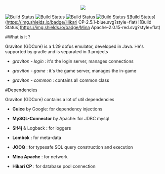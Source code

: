 <p align="center"><IMG SRC="https://i.gyazo.com/760ac25569c32430a3d1817a77e0fd6e.png"></p>

![Build Status](https://img.shields.io/badge/Jooq-3.8.5-yellow.svg?style=flat)
![Build Status](https://img.shields.io/badge/Guice-4.1.0-blue.svg?style=flat)
![Build Status](https://img.shields.io/badge/MySql-6.0.5-green.svg?style=flat)
![Build Status](https://img.shields.io/badge/Slf4j-1.7.21-yellow.svg?style=flat)
![Build Status](https://img.shields.io/badge/Hikari CP-2.5.1-blue.svg?style=flat)
![Build Status](https://img.shields.io/badge/Mina Apache-2.0.15-red.svg?style=flat)

#What is it ?

Graviton (GDCore) is a 1.29 dofus emulator, developed in Java. He's supported by gradle and is separated in 3 projects

- <i>graviton - login</i> : it's the login server, manages connections

- <i>graviton - game</i> : it's the game server, manages the in-game

- <i>graviton - common</i> : contains all common class

#Dependencies

Graviton (GDCore)  contains a lot of util dependencies

- <b>Guice</b> by Google: for dependency injections

- <b>MySQL-Connector</b> by Apache: for JDBC mysql

- <b>Slf4j</b> & Logback : for loggers

- <b>Lombok</b> : for meta-data

- <b>JOOQ</b> : for typesafe SQL query construction and execution

- <b>Mina Apache</b> : for network

- <b>Hikari CP</b> : for database pool connection
